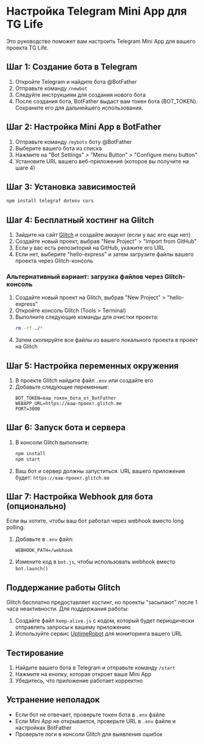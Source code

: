 # Настройка Telegram Mini App для TG Life

Это руководство поможет вам настроить Telegram Mini App для вашего проекта TG Life.

## Шаг 1: Создание бота в Telegram

1. Откройте Telegram и найдите бота @BotFather
2. Отправьте команду `/newbot`
3. Следуйте инструкциям для создания нового бота
4. После создания бота, BotFather выдаст вам токен бота (BOT_TOKEN). Сохраните его для дальнейшего использования.

## Шаг 2: Настройка Mini App в BotFather

1. Отправьте команду `/mybots` боту @BotFather
2. Выберите вашего бота из списка
3. Нажмите на "Bot Settings" > "Menu Button" > "Configure menu button"
4. Установите URL вашего веб-приложения (которое вы получите на шаге 4)

## Шаг 3: Установка зависимостей

```bash
npm install telegraf dotenv cors
```

## Шаг 4: Бесплатный хостинг на Glitch

1. Зайдите на сайт [Glitch](https://glitch.com/) и создайте аккаунт (если у вас его еще нет)
2. Создайте новый проект, выбрав "New Project" > "Import from GitHub"
3. Если у вас есть репозиторий на GitHub, укажите его URL
4. Если нет, выберите "hello-express" и затем загрузите файлы вашего проекта через Glitch-консоль

### Альтернативный вариант: загрузка файлов через Glitch-консоль

1. Создайте новый проект на Glitch, выбрав "New Project" > "hello-express"
2. Откройте консоль Glitch (Tools > Terminal)
3. Выполните следующие команды для очистки проекта:
   ```bash
   rm -rf ./*
   ```
4. Затем скопируйте все файлы из вашего локального проекта в проект на Glitch

## Шаг 5: Настройка переменных окружения

1. В проекте Glitch найдите файл `.env` или создайте его
2. Добавьте следующие переменные:
   ```
   BOT_TOKEN=ваш_токен_бота_от_BotFather
   WEBAPP_URL=https://ваш-проект.glitch.me
   PORT=3000
   ```

## Шаг 6: Запуск бота и сервера

1. В консоли Glitch выполните:
   ```bash
   npm install
   npm start
   ```
2. Ваш бот и сервер должны запуститься. URL вашего приложения будет: `https://ваш-проект.glitch.me`

## Шаг 7: Настройка Webhook для бота (опционально)

Если вы хотите, чтобы ваш бот работал через webhook вместо long polling:

1. Добавьте в `.env` файл:
   ```
   WEBHOOK_PATH=/webhook
   ```
2. Измените код в `bot.js`, чтобы использовать webhook вместо `bot.launch()`

## Поддержание работы Glitch

Glitch бесплатно предоставляет хостинг, но проекты "засыпают" после 1 часа неактивности. Для поддержания работы:

1. Создайте файл `keep-alive.js` с кодом, который будет периодически отправлять запросы к вашему приложению
2. Используйте сервис [UptimeRobot](https://uptimerobot.com/) для мониторинга вашего URL

## Тестирование

1. Найдите вашего бота в Telegram и отправьте команду `/start`
2. Нажмите на кнопку, которая откроет ваше Mini App
3. Убедитесь, что приложение работает корректно

## Устранение неполадок

- Если бот не отвечает, проверьте токен бота в `.env` файле
- Если Mini App не открывается, проверьте URL в `.env` файле и настройках BotFather
- Проверьте логи в консоли Glitch для выявления ошибок
